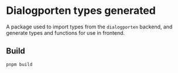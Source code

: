 # Dialogporten types generated

A package used to import types from the `dialogporten` backend, and generate types and functions for use in frontend.

## Build

```
pnpm build
```
